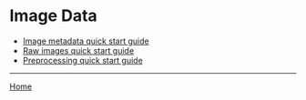 Image Data
=======================================

   + [Image metadata quick start guide](./id_md.html)
   + [Raw images quick start guide](./id_ri.html)
   + [Preprocessing quick start guide](./id_pp.html)

---
[Home](./index.html)
